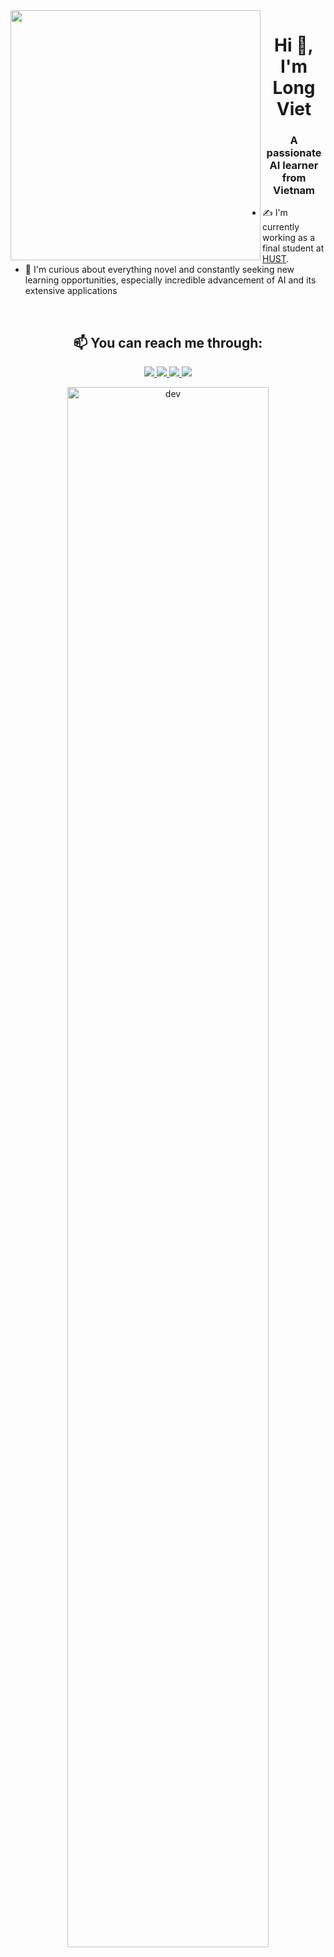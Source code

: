 <img align="left" width="400" src="https://github.githubassets.com/images/modules/profile/profile-first-repo.svg">
<h1 align="center">Hi 👋, I'm Long Viet</h1>
<p align="center">
  <h3 align="center">A passionate AI learner from Vietnam </h3>
</p>

- ✍ I'm currently working as a final student at [HUST](https://en.hust.edu.vn/).
- 🔭 I'm curious about everything novel and constantly seeking new learning opportunities, especially incredible advancement of AI and its extensive applications 
 
 <br />

<h2 align="center"> 📫 You can reach me through: </h2>

<p align="center">

  <a href="https://www.linkedin.com/in/long-nguy%E1%BB%85n-vi%E1%BA%BFt-91715a253/" target="_blank">
    <img src="https://img.icons8.com/fluent/48/000000/linkedin.png"/>
  </a>
  <a href="https://www.facebook.com/long.nguyenviet.7967/" alt="Facebook">
    <img src="https://img.icons8.com/fluent/48/000000/facebook-new.png" target="_blank" />
  </a> 
  <a href="https://github.com/shanelong04" alt="Github">
    <img src="https://img.icons8.com/fluent/48/000000/github.png"/>
  </a>
  <a href="mailto: nguyenvietlonghinir@gmail.com" alt="Email">
    <img src="https://img.icons8.com/fluent/48/000000/mailing.png"/>
  </a>
</p>

<p align="center"> 

   <img src="https://cdn.dribbble.com/users/1059583/screenshots/4171367/coding-freak.gif" alt="dev" width="80%"/>
 
